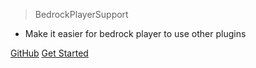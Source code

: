 > BedrockPlayerSupport

- Make it easier for bedrock player to use other plugins

[GitHub](https://github.com/DongShaoNB/BedrockPlayerSupport)
[Get Started](language)